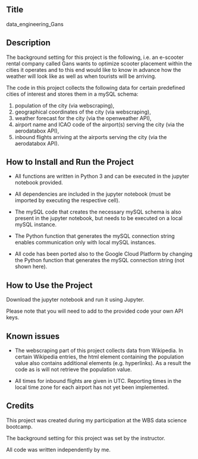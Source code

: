 ## Title

data_engineering_Gans

## Description

The background setting for this project is the following, i.e. an e-scooter rental company called Gans wants to optimize scooter placement within the cities it operates and to this end would like to know in advance how the weather will look like as well as when tourists will be arriving.

The code in this project collects the following data for certain predefined cities of interest and stores them in a mySQL schema:

1. population of the city (via webscraping),
2. geographical coordinates of the city (via webscraping),
3. weather forecast for the city (via the openweather API),
4. airport name and ICAO code of the airport(s) serving the city (via the aerodatabox API),
5. inbound flights arriving at the airports serving the city (via the aerodatabox API).

## How to Install and Run the Project

- All functions are written in Python 3 and can be executed in the jupyter notebook provided.

- All dependencies are included in the jupyter notebook (must be imported by executing the respective cell).

- The mySQL code that creates the necessary mySQL schema is also present in the jupyter notebook, but needs to be executed on a local mySQL instance.

- The Python function that generates the mySQL connection string enables communication only with local mySQL instances.

- All code has been ported also to the Google Cloud Platform by changing the Python function that generates the mySQL connection string (not shown here). 

## How to Use the Project

Download the jupyter notebook and run it using Jupyter.

Please note that you will need to add to the provided code your own API keys.

## Known issues

- The webscraping part of this project collects data from Wikipedia. In certain Wikipedia entries, the html element containing the population value also contains additional elements (e.g. hyperlinks). As a result the code as is will not retrieve the population value. 

- All times for inbound flights are given in UTC. Reporting times in the local time zone for each airport has not yet been implemented.

## Credits

This project was created during my participation at the WBS data science bootcamp.

The background setting for this project was set by the instructor.

All code was written independently by me.
